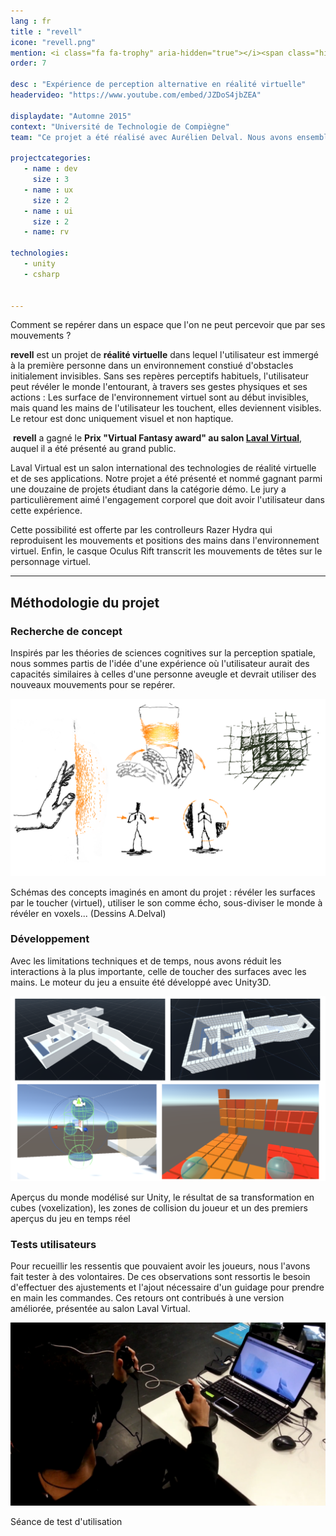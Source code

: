 ```yaml
---
lang : fr
title : "revell"
icone: "revell.png"
mention: <i class="fa fa-trophy" aria-hidden="true"></i><span class="hidden-xs">&nbsp;Prix Laval Virtual</span>
order: 7

desc : "Expérience de perception alternative en réalité virtuelle"
headervideo: "https://www.youtube.com/embed/JZDoS4jbZEA"

displaydate: "Automne 2015"
context: "Université de Technologie de Compiègne"
team: "Ce projet a été réalisé avec Aurélien Delval. Nous avons ensemble conceptualisé le projet, j'ai ensuite eu la tâche de le développer."

projectcategories:
   - name : dev
     size : 3
   - name : ux
     size : 2
   - name : ui
     size : 2
   - name: rv

technologies:
   - unity
   - csharp


---
```

Comment se repérer dans un espace que l'on ne peut percevoir que par ses mouvements ?

**revell** est un projet de **réalité virtuelle** dans lequel l'utilisateur 
est immergé à la première personne dans un environnement constiué d'obstacles initialement invisibles.
Sans ses repères perceptifs habituels, l'utilisateur peut révéler le monde 
l'entourant, à travers ses gestes physiques et ses actions :
Les surface de l'environnement virtuel sont au début invisibles, mais quand 
les mains de l'utilisateur les touchent, elles deviennent visibles. Le retour
est donc uniquement visuel et non haptique.

<div class="alert alert-danger"><p><i class="fa fa-trophy" aria-hidden="true">
</i>&nbsp;<b>revell</b> a gagné le <b>Prix "Virtual Fantasy award" au salon <a href="http://www.laval-virtual.org/">Laval Virtual</a></b>, auquel il
a été présenté au grand public.</p>
<p>Laval Virtual est un salon international des technologies de réalité virtuelle et de ses applications. 
Notre projet a été présenté et nommé gagnant parmi une douzaine de projets étudiant dans la catégorie démo. 
Le jury  a particulièrement aimé l'engagement corporel que doit avoir l'utilisateur dans cette expérience.</p>
</div>

Cette possibilité est offerte par les controlleurs Razer Hydra qui reproduisent les mouvements et positions des mains dans l'environnement virtuel. 
Enfin, le casque Oculus Rift transcrit les mouvements de têtes sur le personnage virtuel.

---

## Méthodologie du projet

### Recherche de concept

Inspirés par les théories de sciences cognitives sur la perception spatiale, nous 
sommes partis de l'idée d'une expérience où l'utilisateur aurait des capacités
similaires à celles d'une personne aveugle et devrait utiliser des nouveaux
mouvements pour se repérer.

<div class="thumbnail">
      <img src="revell/drawconcepts.png" class="img-responsive" alt="Schémas de concepts préalables">
      <div class="caption">
        <p>Schémas des concepts imaginés en amont du projet : révéler les 
        surfaces par le toucher (virtuel), utiliser le son comme écho,
        sous-diviser le monde à révéler en voxels... (Dessins A.Delval)</p>
      </div>
</div>

### Développement
Avec les limitations techniques et de temps, nous avons réduit les interactions à
la plus importante, celle de toucher des surfaces avec les mains. Le moteur 
du jeu a ensuite été développé avec Unity3D.
<div class="thumbnail">
      <img src="revell/development.png" class="img-responsive" alt="Aperçus du développement">
      <div class="caption">
        <p>Aperçus du monde modélisé sur Unity, le résultat de sa transformation en
        cubes (voxelization), les zones de collision du joueur et un des
        premiers aperçus du jeu en temps réel</p>
      </div>
</div>

### Tests utilisateurs
Pour recueillir les ressentis que pouvaient avoir les joueurs, nous l'avons
fait tester à des volontaires. De ces observations sont ressortis le besoin d'effectuer des
ajustements et l'ajout nécessaire d'un guidage pour prendre en main les commandes.
Ces retours ont contribués à une version améliorée, présentée au salon Laval Virtual.

<div class="thumbnail">
      <img src="revell/usertesting.png" class="img-responsive" alt="Aperçus du développement">
      <div class="caption">
        <p>Séance de test d'utilisation </p>
      </div>
</div>